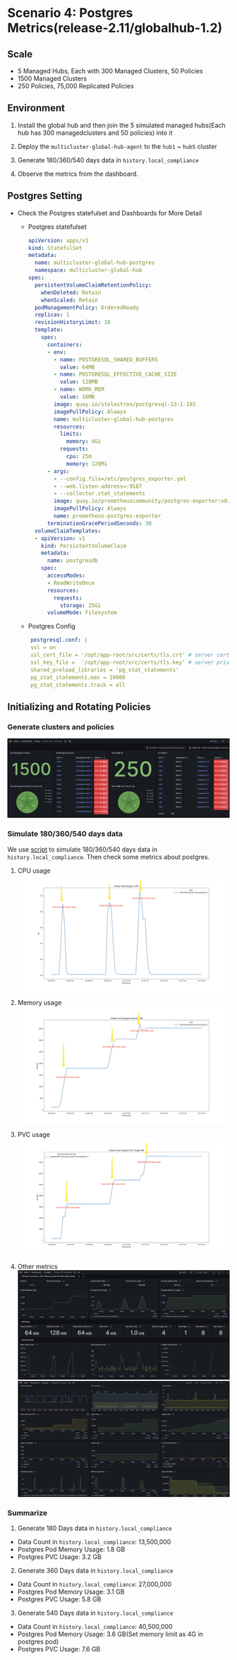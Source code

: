 # Scenario 4: Postgres Metrics(release-2.11/globalhub-1.2)

## Scale

- 5 Managed Hubs, Each with 300 Managed Clusters, 50 Policies
- 1500 Managed Clusters
- 250 Policies, 75,000 Replicated Policies

## Environment

1. Install the global hub and then join the 5 simulated managed hubs(Each hub has 300 managedclusters and 50 policies) into it

2. Deploy the `multicluster-global-hub-agent` to the `hub1` ~ `hub5` cluster

3. Generate 180/360/540 days data in `history.local_compliance`

4. Observe the metrics from the dashboard.

## Postgres Setting

- Check the Postgres statefulset and Dashboards for More Detail
  - Postgres statefulset

    ```yaml
    apiVersion: apps/v1
    kind: StatefulSet
    metadata:
      name: multicluster-global-hub-postgres
      namespace: multicluster-global-hub
    spec:
      persistentVolumeClaimRetentionPolicy:
        whenDeleted: Retain
        whenScaled: Retain
      podManagementPolicy: OrderedReady
      replicas: 1
      revisionHistoryLimit: 10
      template:
        spec:
          containers:
          - env:
            - name: POSTGRESQL_SHARED_BUFFERS
              value: 64MB
            - name: POSTGRESQL_EFFECTIVE_CACHE_SIZE
              value: 128MB
            - name: WORK_MEM
              value: 16MB
            image: quay.io/stolostron/postgresql-13:1-101
            imagePullPolicy: Always
            name: multicluster-global-hub-postgres
            resources:
              limits:
                memory: 4Gi
              requests:
                cpu: 25m
                memory: 128Mi
          - args:
            - --config.file=/etc/postgres_exporter.yml
            - --web.listen-address=:9187
            - --collector.stat_statements
            image: quay.io/prometheuscommunity/postgres-exporter:v0.15.0
            imagePullPolicy: Always
            name: prometheus-postgres-exporter
          terminationGracePeriodSeconds: 30
      volumeClaimTemplates:
      - apiVersion: v1
        kind: PersistentVolumeClaim
        metadata:
          name: postgresdb
        spec:
          accessModes:
          - ReadWriteOnce
          resources:
            requests:
              storage: 25Gi
          volumeMode: Filesystem

    ```

  - Postgres Config
  ```yaml
      postgresql.conf: |
      ssl = on
      ssl_cert_file = '/opt/app-root/src/certs/tls.crt' # server certificate
      ssl_key_file =  '/opt/app-root/src/certs/tls.key' # server private key
      shared_preload_libraries = 'pg_stat_statements'
      pg_stat_statements.max = 10000
      pg_stat_statements.track = all
  ```

## Initializing and Rotating Policies

### Generate clusters and policies
 ![Clusters And Policies](./images/5-overview.png)

### Simulate 180/360/540 days data
We use [script](./local-policies/history_local_compliance.sql) to simulate 180/360/540 days data in `history.local_compliance`. Then check some metrics about postgres.

1. CPU usage
![Postgres CPU Usage](./images/5-postgres-cpu-usage.png)

2. Memory usage
![Postgres Memory Usage](./images/5-postgres-memory-usage.png)

3. PVC usage
![Postgres PVC Usage](./images/5-postgres-pvc-usage.png)

4. Other metrics
![Postgres dashboard 1](./images/5-postgres-dashboard-1.png)
![Postgres dashboard 2](./images/5-postgres-dashboard-2.png)


### Summarize
1. Generate 180 Days data in `history.local_compliance`

- Data Count in `history.local_compliance`: 13,500,000
- Postgres Pod Memory Usage: 1.8 GB
- Postgres PVC Usage: 3.2 GB

2. Generate 360 Days data in `history.local_compliance`

- Data Count in `history.local_compliance`: 27,000,000
- Postgres Pod Memory Usage: 3.1 GB
- Postgres PVC Usage: 5.8 GB

3. Generate 540 Days data in `history.local_compliance`

- Data Count in `history.local_compliance`: 40,500,000
- Postgres Pod Memory Usage: 3.6 GB(Set memory limit as 4G in postgres pod)
- Postgres PVC Usage: 7.6 GB
